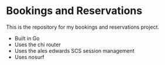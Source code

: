 # Bookings and Reservations
This is the repository for my bookings and reservations project.

- Built in Go
- Uses the chi router
- Uses the ales edwards SCS session management
- Uses nosurf